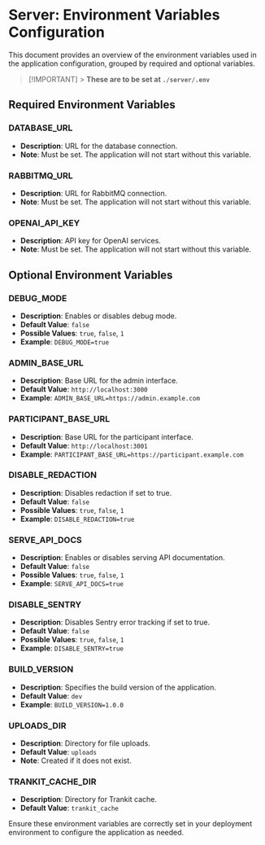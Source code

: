 # Server: Environment Variables Configuration

This document provides an overview of the environment variables used in the application configuration, grouped by required and optional variables.

> [!IMPORTANT] > **These are to be set at `./server/.env`**

## Required Environment Variables

### DATABASE_URL

- **Description**: URL for the database connection.
- **Note**: Must be set. The application will not start without this variable.

### RABBITMQ_URL

- **Description**: URL for RabbitMQ connection.
- **Note**: Must be set. The application will not start without this variable.

### OPENAI_API_KEY

- **Description**: API key for OpenAI services.
- **Note**: Must be set. The application will not start without this variable.

## Optional Environment Variables

### DEBUG_MODE

- **Description**: Enables or disables debug mode.
- **Default Value**: `false`
- **Possible Values**: `true`, `false`, `1`
- **Example**: `DEBUG_MODE=true`

### ADMIN_BASE_URL

- **Description**: Base URL for the admin interface.
- **Default Value**: `http://localhost:3000`
- **Example**: `ADMIN_BASE_URL=https://admin.example.com`

### PARTICIPANT_BASE_URL

- **Description**: Base URL for the participant interface.
- **Default Value**: `http://localhost:3001`
- **Example**: `PARTICIPANT_BASE_URL=https://participant.example.com`

### DISABLE_REDACTION

- **Description**: Disables redaction if set to true.
- **Default Value**: `false`
- **Possible Values**: `true`, `false`, `1`
- **Example**: `DISABLE_REDACTION=true`

### SERVE_API_DOCS

- **Description**: Enables or disables serving API documentation.
- **Default Value**: `false`
- **Possible Values**: `true`, `false`, `1`
- **Example**: `SERVE_API_DOCS=true`

### DISABLE_SENTRY

- **Description**: Disables Sentry error tracking if set to true.
- **Default Value**: `false`
- **Possible Values**: `true`, `false`, `1`
- **Example**: `DISABLE_SENTRY=true`

### BUILD_VERSION

- **Description**: Specifies the build version of the application.
- **Default Value**: `dev`
- **Example**: `BUILD_VERSION=1.0.0`

### UPLOADS_DIR

- **Description**: Directory for file uploads.
- **Default Value**: `uploads`
- **Note**: Created if it does not exist.

### TRANKIT_CACHE_DIR

- **Description**: Directory for Trankit cache.
- **Default Value**: `trankit_cache`

Ensure these environment variables are correctly set in your deployment environment to configure the application as needed.
